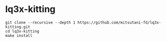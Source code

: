 # lq3x-kitting

```shell
git clone --recursive --depth 1 https://github.com/mitsutani-fd/lq3x-kitting.git
cd lq3x-kitting
make install
```
